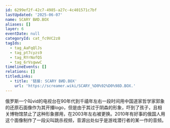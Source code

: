 ```yaml
---
id: 6299ef2f-42c7-4985-a27c-4c401571c7bf
lastUpdated: '2025-06-07'
name: SCARY ВИD.BOX
aliases: []
layer: 6
eventDate: null
categoryId: cat_fc9VC2z8
tagIds:
  - tag_AaFqQlJs
  - tag_pt7cyzs9
  - tag_RYrNofQS
  - tag_6rVsgwwC
timelineEvents: []
relations: []
titledLinks:
  - title: '链接: SCARY ВИD.BOX'
    url: 'https://screamer.wiki/SCARY_%D0%92%D0%98D.BOX.'
---
```

俄罗斯一个叫vid的电视台在90年代到千禧年左右一段时间用中国道家哲学家郭象的还原石面像作为其开播logo，但是由于其过于阴森的形象，吓到了孩子，且相关博物馆禁止了这种形象挪用，在2003年左右被更换。2010年有好事的俄国人用这个面像制作了一段尖叫跳杀视频，音源出处似乎是游戏潜行者的某一作的音频。
